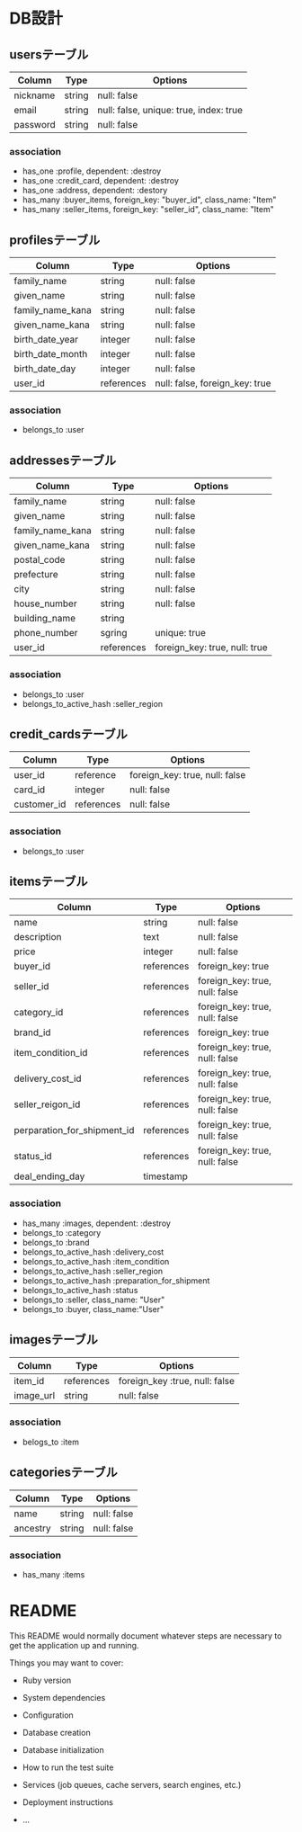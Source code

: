 # DB設計

## usersテーブル
|Column|Type|Options|
|------|----|-------|
|nickname|string|null: false|
|email|string|null: false, unique: true, index: true|
|password|string|null: false|
### association
- has_one :profile, dependent: :destroy
- has_one :credit_card, dependent: :destroy
- has_one :address, dependent: :destory
- has_many :buyer_items,  foreign_key: "buyer_id", class_name: "Item"
- has_many :seller_items, foreign_key: "seller_id", class_name: "Item"

## profilesテーブル
|Column|Type|Options|
|------|----|-------|
|family_name|string|null: false|
|given_name|string|null: false|
|family_name_kana|string|null: false|
|given_name_kana|string|null: false|
|birth_date_year|integer|null: false|
|birth_date_month|integer|null: false|
|birth_date_day|integer|null: false|
|user_id|references|null: false, foreign_key: true|
### association
- belongs_to :user

## addressesテーブル
|Column|Type|Options|
|------|----|-------|
|family_name|string|null: false|
|given_name|string|null: false|
|family_name_kana|string|null: false|
|given_name_kana|string|null: false|
|postal_code|string|null: false|
|prefecture|string|null: false|
|city|string|null: false|
|house_number|string|null: false|
|building_name|string||
|phone_number|sgring|unique: true|
|user_id|references|foreign_key: true, null: true|
### association
- belongs_to :user
- belongs_to_active_hash :seller_region

## credit_cardsテーブル
|Column|Type|Options|
|------|----|-------|
|user_id|reference|foreign_key: true, null: false|
|card_id|integer|null: false|
|customer_id|references|null: false|
### association
- belongs_to :user

## itemsテーブル
|Column|Type|Options|
|------|----|-------|
|name|string|null: false|
|description|text|null: false|
|price|integer|null: false|
|buyer_id|references|foreign_key: true|
|seller_id|references|foreign_key: true, null: false|
|category_id|references|foreign_key: true, null: false|
|brand_id|references|foreign_key: true|
|item_condition_id|references|foreign_key: true, null: false|
|delivery_cost_id|references|foreign_key: true, null: false|
|seller_reigon_id|references|foreign_key: true, null: false|
|perparation_for_shipment_id|references|foreign_key: true, null: false|
|status_id|references|foreign_key: true, null: false|
|deal_ending_day|timestamp||
### association
- has_many :images, dependent: :destroy
- belongs_to :category
- belongs_to :brand
- belongs_to_active_hash :delivery_cost
- belongs_to_active_hash :item_condition
- belongs_to_active_hash :seller_region
- belongs_to_active_hash :preparation_for_shipment
- belongs_to_active_hash :status
- belongs_to :seller, class_name: "User"
- belongs_to :buyer, class_name:"User"

## imagesテーブル
|Column|Type|Options|
|------|----|-------|
|item_id|references|foreign_key :true, null: false|
|image_url|string|null: false|
### association
- belogs_to :item

## categoriesテーブル
|Column|Type|Options|
|------|----|-------|
|name|string|null: false|
|ancestry|string|null: false|
### association
- has_many :items

# README

This README would normally document whatever steps are necessary to get the
application up and running.

Things you may want to cover:

* Ruby version

* System dependencies

* Configuration

* Database creation

* Database initialization

* How to run the test suite

* Services (job queues, cache servers, search engines, etc.)

* Deployment instructions

* ...
